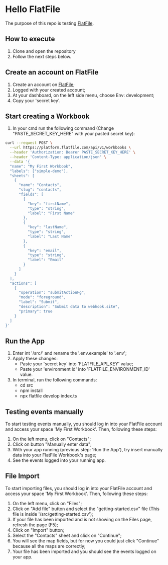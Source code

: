 # Hello FlatFile
The purpose of this repo is testing [FlatFile](https://flatfile.com/).

## How to execute
1. Clone and open the repository
2. Follow the next steps below.

## Create an account on FlatFile
1. Create an account on [FlatFile](https://flatfile.com/);
2. Logged with your created account;
3. At your dashboard, on the left side menu, choose Env: development;
4. Copy your 'secret key'.

## Start creating a Workbook
1. In your cmd run the following command (Change "PASTE_SECRET_KEY_HERE" with your pasted secret key):
```bash
curl --request POST \
  --url https://platform.flatfile.com/api/v1/workbooks \
  --header 'Authorization: Bearer PASTE_SECRET_KEY_HERE' \
  --header 'Content-Type: application/json' \
  --data '{
  "name": "My First Workbook",
  "labels": ["simple-demo"],
  "sheets": [
    {
      "name": "Contacts",
      "slug": "contacts",
      "fields": [
        {
          "key": "firstName",
          "type": "string",
          "label": "First Name"
        },
        {
          "key": "lastName",
          "type": "string",
          "label": "Last Name"
        },
        {
          "key": "email",
          "type": "string",
          "label": "Email"
        }
      ]
    }
  ],
  "actions": [
    {
      "operation": "submitActionFg",
      "mode": "foreground",
      "label": "Submit",
      "description": "Submit data to webhook.site",
      "primary": true
    }
  ]
}'
```

## Run the App
1. Enter int '/src/' and rename the '.env.example' to '.env';
2. Apply these changes:
    - Paste your 'secret key' into 'FLATFILE_API_KEY' value;
    - Paste your 'environment id' into 'FLATFILE_ENVIRONMENT_ID' value.
3. In terminal, run the following commands:
    - cd src
    - npm install
    - npx flatfile develop index.ts

## Testing events manually
To start testing events manually, you should log in into your FlatFile account and access your space 'My First Workbook'. Then, following these steps:
1. On the left menu, click on "Contacts";
2. Click on button "Manually enter data";
3. With your app running (previous step: 'Run the App'), try insert manually data into your FlatFile Workbook's page;
4. See the events logged into your running app.

## File Import
To start importing files, you should log in into your FlatFile account and access your space 'My First Workbook'. Then, following these steps:
1. On the left menu, click on "Files";
2. Click on "Add file" button and select the "getting-started.csv" file (This file is inside '/src/getting-started.csv');
3. If your file has been imported and is not showing on the Files page, refresh the page (F5);
4. Click on "Import" button;
5. Select the "Contacts" sheet and click on "Continue";
6. You will see the map fields, but for now you could just click "Continue" because all the maps are correctly;
7. Your file has been imported and you should see the events logged on your app.

